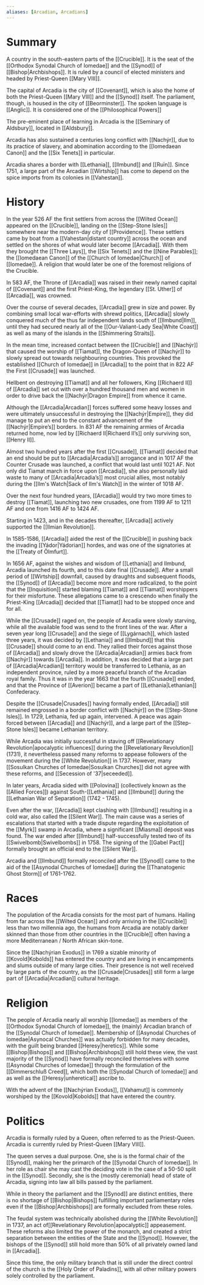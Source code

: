 ```yaml
---
aliases: [Arcadian, Arcadians]
---
```

# Summary
A country in the south-eastern parts of the [[Crucible]]. It is the seat of the [[Orthodox Synodal Church of Iomedae]] and the [[Synod]] of [[Bishop|Archbishops]]. It is ruled by a council of elected ministers and headed by Priest-Queen [[Mary VIII]].

The capital of Arcadia is the city of [[Covenant]], which is also the home of both the Priest-Queen [[Mary VIII]] and the [[Synod]] itself. The parliament, though, is housed in the city of [[Beorminster]]. The spoken language is [[Anglic]]. It is considered one of the [[Philosophical Powers]]

The pre-eminent place of learning in Arcadia is the [[Seminary of Aldsbury]], located in [[Aldsbury]].

Arcadia has also sustained a centuries long conflict with [[Nachýr]], due to its practice of slavery, and abomination according to the [[Iomedaean Canon]] and the [[Six Tenets]] in particular.

Arcadia shares a border with [[Lethania]], [[Ilmbund]] and [[Ruïn]]. Since 1751, a large part of the Arcadian [[Wirtship]] has come to depend on the spice imports from its colonies in [[Vahestan]].

# History
In the year 526 AF the first settlers from across the [[Wilted Ocean]] appeared on the [[Crucible]], landing on the [[Step-Stone Isles]] somewhere near the modern-day city of [[Providence]]. These settlers came by boat from a [[Vahestan|distant country]] across the ocean and settled on the shores of what would later become [[Arcadia]]. With them they brought the [[Three Lays]], the [[Six Tenets]] and the [[Nine Parables]]; the [[Iomedaean Canon]] of the [[Church of Iomedae|Church]] of [[Iomedae]]. A religion that would later be one of the foremost religions of the Crucible.

In 583 AF, the Throne of [[Arcadia]] was raised in their newly named capital of [[Covenant]] and the first Priest-King, the legendary [[St. Uther]] of [[Arcadia]], was crowned.

Over the course of several decades, [[Arcadia]] grew in size and power. By combining small local war-efforts with shrewd politics, [[Arcadia]] slowly conquered much of the thus far independent lands south of [[Ilmbund|Ilm]], until they had secured nearly all of the [[Our-Valiant-Lady Sea|White Coast]] as well as many of the islands in the [[Shimmering Straits]].

In the mean time, increased contact between the [[Crucible]] and [[Nachýr]] that caused the worship of [[Tiamat]], the Dragon-Queen of [[Nachýr]] to slowly spread out towards neighbouring countries. This provoked the established [[Church of Iomedae]] in [[Arcadia]] to the point that in 822 AF the First [[Crusade]] was launched. 

Hellbent on destroying [[Tiamat]] and all her followers, King [[Richaerd II]] of [[Arcadia]] set out with over a hundred thousand men and women in order to drive back the [[Nachýr|Dragon Empire]] from whence it came.

Although the [[Arcadia|Arcadian]] forces suffered some heavy losses and were ultimately unsuccessful in destroying the [[Nachýr|Empire]], they did manage to put an end to the constant advancement of the [[Nachýr|Empire’s]] borders. In 831 AF the remaining armies of Arcadia returned home, now led by [[Richaerd II|Richaerd II’s]] only surviving son, [[Henry II]].

Almost two hundred years after the first [[Crusade]], [[Tiamat]] decided that an end should be put to [[Arcadia|Arcadia’s]] arrogance and in 1017 AF the Counter Crusade was launched, a conflict that would last until 1021 AF. Not only did Tiamat march in force upon [[Arcadia]], she also personally laid waste to many of [[Arcadia|Arcadia’s]] most crucial allies, most notably during the [[Ilm's Watch|Sack of Ilm's Watch]] in the winter of 1018 AF.

Over the next four hundred years, [[Arcadia]] would try two more times to destroy [[Tiamat]], launching two new crusades, one from 1199 AF to 1211 AF and one from 1416 AF to 1424 AF. 

Starting in 1423, and in the decades thereafter, [[Arcadia]] actively supported the [[Ilmian Revolution]].

In 1585-1586, [[Arcadia]] aided the rest of the [[Crucible]] in pushing back the invading [[Yádor|Yádorian]] hordes, and was one of the signatories at the [[Treaty of Ölmfurt]].

In 1656 AF, against the wishes and wisdom of [[Lethania]] and Ilmbund, Arcadia launched its fourth, and to this date final [[Crusade]]. After a small period of [[Wirtship]] downfall, caused by draughts and subsequent floods, the [[Synod]] of [[Arcadia]] become more and more radicalized, to the point that the [[Inquisition]] started blaming [[Tiamat]] and [[Tiamat]] worshippers for their misfortune. These allegations came to a crescendo when finally the Priest-King [[Arcadia]] decided that [[Tiamat]] had to be stopped once and for all. 

While the [[Crusade]] raged on, the people of Arcadia were slowly starving, while all the available food was send to the front lines of the war. After a seven year long [[Crusade]] and the siege of [[Lygárnach]], which lasted three years, it was decided by [[Lethania]] and [[Ilmbund]] that this [[Crusade]] should come to an end. They rallied their forces against those of [[Arcadia]] and slowly drove the [[Arcadia|Arcadian]] armies back from [[Nachýr]] towards [[Arcadia]]. In addition, it was decided that a large part of [[Arcadia|Arcadian]] territory would be transferred to Lethania, as an independent province, ruled by a more peaceful branch of the Arcadian royal family. Thus it was in the year 1663 that the fourth [[Crusade]] ended, and that the Province of [[Averion]] became a part of [[Lethania|Lethanian]] Confederacy. 

Despite the [[Crusade|Crusades]] having formally ended, [[Arcadia]] still remained engrossed in a border conflict with [[Nachýr]] on the [[Step-Stone Isles]]. In 1729, Lethania, fed up again, intervened. A peace was again forced between [[Arcadia]] and [[Nachýr]], and a large part of the [[Step-Stone Isles]] became Lethanian territory.

While Arcadia was initially successful in staving off [[Revelationary Revolution|apocalyptic influences]] during the [[Revelationary Revolution]] (1731), it nevertheless passed many reforms to appease followers of the movement during the [[White Revolution]] in 1737. However, many [[Sosulkan Churches of Iomedae|Sosulkan Churches]] did not agree with these reforms, and [[Secession of '37|seceeded]].

In later years, Arcadia sided with [[Polovina]] (collectively known as the [[Allied Forces]]) against South-[[Lethania]] and [[Ilmbund]] during the [[Lethanian War of Separation]] (1742 - 1745).

Even after the war, [[Arcadia]] kept clashing with [[Ilmbund]] resulting in a cold war, also called the [[Silent War]]. The main cause was a series of escalations that started with a trade dispute regarding the exploitation of the [[Myrk]] swamp in Arcadia, where a significant [[Miasma]] deposit was found. The war ended after [[Ilmbund]] half-successfully tested two of its [[Swivelbomb|Swivelbombs]] in 1758. The signing of the [[Gabel Pact]] formally brought an official end to the [[Silent War]].

Arcadia and [[Ilmbund]] formally reconciled after the [[Synod]] came to the aid of the [[Asynodal Churches of Iomedae]] during the [[Thanatogenic Ghost Storm]] of 1761-1762.


# Races
The population of the Arcadia consists for the most part of humans. Hailing from far across the [[Wilted Ocean]] and only arriving in the [[Crucible]] less than two millennia ago, the humans from Arcadia are notably darker skinned than those from other countries in the [[Crucible]] often having a more Mediterranean / North African skin-tone.

Since the [[Nachýrian Exodus]] in 1769 a sizable minority of [[Kovold|Kobolds]] has entered the country and are living in encampments and slums outside of many large cities. Their presence is not well received by large parts of the country, as the [[Crusade|Crusades]] still form a large part of [[Arcadia|Arcadian]] cultural heritage.


# Religion
The people of Arcadia nearly all worship [[Iomedae]] as members of the [[Orthodox Synodal Church of Iomedae]], the (mainly) Arcadian branch of the [[Synodal Church of Iomedae]]. Membership of [[Asynodal Churches of Iomedae|Asynocal Churches]] was actually forbidden for many decades, with the guilt being branded [[Heresy|heretics]]. While some [[Bishop|Bishops]] and [[Bishop|Archbishops]] still hold these view, the  vast majority of the [[Synod]] have formally reconciled themselves with some [[Asynodal Churches of Iomedae]] through the formulation of the [[Dimmerschluß Creed]], which both the [[Synodal Church of Iomedae]] and as well as the [[Heresy|unheretical]] ascribe to.

With the advent of the [[Nachýrian Exodus]], [[Vahamut]] is commonly worshiped by the [[Kovold|Kobolds]] that have entered the country. 


# Politics
Arcadia is formally ruled by a Queen, often referred to as the Priest-Queen. Arcadia is currently ruled by Priest-Queen [[Mary VIII]]. 

The queen serves a dual purpose. One, she is is the formal chair of the [[Synod]], making her the primarch of the [[Synodal Church of Iomedae]]. In her role as chair she may cast the deciding vote in the case of a 50-50 split in the [[Synod]]. Secondly, she is the (mostly ceremonial) head of state of Arcadia, signing into law all bills passed by the parliament.

While in theory the parliament and the [[Synod]] are distinct entities, there is no shortage of [[Bishop|Bishops]] fulfilling important parliamentary roles even if the [[Bishop|Archbishops]] are formally excluded from these roles.

The feudal system was technically abolished during the [[White Revolution]] in 1737, an act of[[Revelationary Revolution|apocalyptic]] appeasement. These reforms also limited the power of the monarch, and created a strict separation between the entities of the State and the [[Synod]]. 
However, the bishops of the [[Synod]] still hold more than 50% of all privately owned land in [[Arcadia]]. 

Since this time, the only military branch that is still under the direct control of the church is the [[Holy Order of Paladins]], with all other military powers solely controlled by the parliament. 
